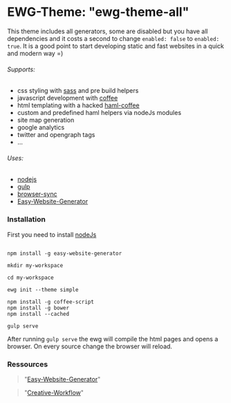 # EWG-Theme: "ewg-theme-all"
This theme includes all generators, some are disabled but you have all dependencies and it costs a second to change ``enabled: false`` to ``enabled: true``. It is a good point to start developing static and fast websites in a quick and modern way =)

###### Supports:
  * css styling with [sass](http://sass-lang.com/documentation/file.SASS_REFERENCE.html) and pre build helpers
  * javascript development with [coffee](http://coffeescript.org/)
  * html templating with a hacked [haml-coffee](https://github.com/easy-website-generator/haml-coffee)
  * custom and predefined haml helpers via nodeJs modules
  * site map generation
  * google analytics
  * twitter and opengraph tags
  * ...

###### Uses:
  * [nodejs](https://nodejs.org/en/)
  * [gulp](https://github.com/gulpjs/gulp)
  * [browser-sync](https://browsersync.io/)
  * [Easy-Website-Generator](https://github.com/easy-website-generator/)


### Installation
First you need to install [nodeJs](https://nodejs.org/en/download/)

```

npm install -g easy-website-generator

mkdir my-workspace

cd my-workspace

ewg init --theme simple

npm install -g coffee-script
npm install -g bower
npm install --cached

gulp serve

```
After running ``gulp serve`` the ewg will compile the html pages and opens a browser. On every source change the browser will reload.

### Ressources
> "[Easy-Website-Generator](https://github.com/easy-website-generator/)"

> "[Creative-Workflow](http://www.creative-workflow.berlin/company.html)"

